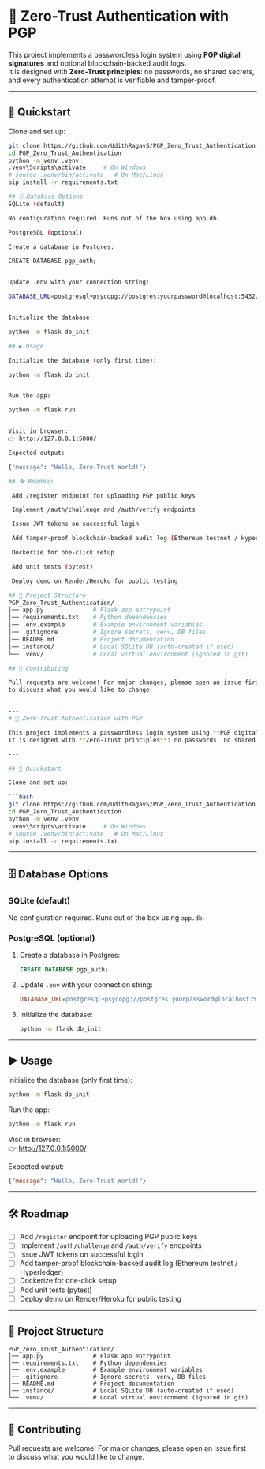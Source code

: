 # 🔐 Zero-Trust Authentication with PGP

This project implements a passwordless login system using **PGP digital signatures** and optional blockchain-backed audit logs.  
It is designed with **Zero-Trust principles**: no passwords, no shared secrets, and every authentication attempt is verifiable and tamper-proof.

---

## 🚀 Quickstart

Clone and set up:

```bash
git clone https://github.com/UdithRagavS/PGP_Zero_Trust_Authentication.git
cd PGP_Zero_Trust_Authentication
python -m venv .venv
.venv\Scripts\activate     # On Windows
# source .venv/bin/activate   # On Mac/Linux
pip install -r requirements.txt

## 🗄 Database Options
SQLite (default)

No configuration required. Runs out of the box using app.db.

PostgreSQL (optional)

Create a database in Postgres:

CREATE DATABASE pgp_auth;


Update .env with your connection string:

DATABASE_URL=postgresql+psycopg://postgres:yourpassword@localhost:5432/pgp_auth


Initialize the database:

python -m flask db_init

## ▶️ Usage

Initialize the database (only first time):

python -m flask db_init


Run the app:

python -m flask run


Visit in browser:
👉 http://127.0.0.1:5000/

Expected output:

{"message": "Hello, Zero-Trust World!"}

## 🛠 Roadmap

 Add /register endpoint for uploading PGP public keys

 Implement /auth/challenge and /auth/verify endpoints

 Issue JWT tokens on successful login

 Add tamper-proof blockchain-backed audit log (Ethereum testnet / Hyperledger)

 Dockerize for one-click setup

 Add unit tests (pytest)

 Deploy demo on Render/Heroku for public testing

## 📂 Project Structure
PGP_Zero_Trust_Authentication/
│── app.py              # Flask app entrypoint
│── requirements.txt    # Python dependencies
│── .env.example        # Example environment variables
│── .gitignore          # Ignore secrets, venv, DB files
│── README.md           # Project documentation
│── instance/           # Local SQLite DB (auto-created if used)
└── .venv/              # Local virtual environment (ignored in git)

## 🙌 Contributing

Pull requests are welcome! For major changes, please open an issue first
to discuss what you would like to change.


---
# 🔐 Zero-Trust Authentication with PGP

This project implements a passwordless login system using **PGP digital signatures** and optional blockchain-backed audit logs.  
It is designed with **Zero-Trust principles**: no passwords, no shared secrets, and every authentication attempt is verifiable and tamper-proof.

---

## 🚀 Quickstart

Clone and set up:

```bash
git clone https://github.com/UdithRagavS/PGP_Zero_Trust_Authentication.git
cd PGP_Zero_Trust_Authentication
python -m venv .venv
.venv\Scripts\activate     # On Windows
# source .venv/bin/activate   # On Mac/Linux
pip install -r requirements.txt
```

---

## 🗄 Database Options

### SQLite (default)
No configuration required. Runs out of the box using `app.db`.

### PostgreSQL (optional)
1. Create a database in Postgres:
   ```sql
   CREATE DATABASE pgp_auth;
   ```
2. Update `.env` with your connection string:
   ```ini
   DATABASE_URL=postgresql+psycopg://postgres:yourpassword@localhost:5432/pgp_auth
   ```
3. Initialize the database:
   ```bash
   python -m flask db_init
   ```

---

## ▶️ Usage

Initialize the database (only first time):
```bash
python -m flask db_init
```

Run the app:
```bash
python -m flask run
```

Visit in browser:  
👉 http://127.0.0.1:5000/

Expected output:
```json
{"message": "Hello, Zero-Trust World!"}
```

---

## 🛠 Roadmap

- [ ] Add `/register` endpoint for uploading PGP public keys  
- [ ] Implement `/auth/challenge` and `/auth/verify` endpoints  
- [ ] Issue JWT tokens on successful login  
- [ ] Add tamper-proof blockchain-backed audit log (Ethereum testnet / Hyperledger)  
- [ ] Dockerize for one-click setup  
- [ ] Add unit tests (pytest)  
- [ ] Deploy demo on Render/Heroku for public testing  

---

## 📂 Project Structure

```
PGP_Zero_Trust_Authentication/
│── app.py              # Flask app entrypoint
│── requirements.txt    # Python dependencies
│── .env.example        # Example environment variables
│── .gitignore          # Ignore secrets, venv, DB files
│── README.md           # Project documentation
│── instance/           # Local SQLite DB (auto-created if used)
└── .venv/              # Local virtual environment (ignored in git)
```

---

## 🙌 Contributing

Pull requests are welcome! For major changes, please open an issue first  
to discuss what you would like to change.
